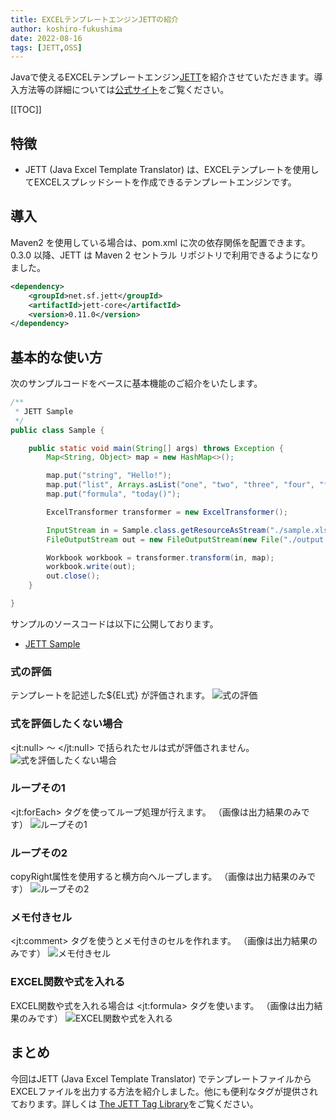 ```yaml
---
title: EXCELテンプレートエンジンJETTの紹介
author: koshiro-fukushima
date: 2022-08-16
tags: [JETT,OSS]
---
```


Javaで使えるEXCELテンプレートエンジン[JETT](http://jett.sourceforge.net/index.html)を紹介させていただきます。導入方法等の詳細については[公式サイト](http://jett.sourceforge.net/installation.html)をご覧ください。

[[TOC]]

## 特徴
- JETT (Java Excel Template Translator) は、EXCELテンプレートを使用してEXCELスプレッドシートを作成できるテンプレートエンジンです。

## 導入
Maven2 を使用している場合は、pom.xml に次の依存関係を配置できます。0.3.0 以降、JETT は Maven 2 セントラル リポジトリで利用できるようになりました。

```xml
<dependency>
    <groupId>net.sf.jett</groupId>
    <artifactId>jett-core</artifactId>
    <version>0.11.0</version>
</dependency>
```

## 基本的な使い方
次のサンプルコードをベースに基本機能のご紹介をいたします。

```java
/**
 * JETT Sample
 */
public class Sample {

	public static void main(String[] args) throws Exception {
		Map<String, Object> map = new HashMap<>();

		map.put("string", "Hello!");
		map.put("list", Arrays.asList("one", "two", "three", "four", "five"));
		map.put("formula", "today()");

		ExcelTransformer transformer = new ExcelTransformer();

		InputStream in = Sample.class.getResourceAsStream("./sample.xlsx");
		FileOutputStream out = new FileOutputStream(new File("./output.xlsx"));

		Workbook workbook = transformer.transform(in, map);
		workbook.write(out);
		out.close();
	}

}

```
サンプルのソースコードは以下に公開しております。
- [JETT Sample](https://github.com/mz-fukushima-k/jett-sample)

### 式の評価
テンプレートを記述した${EL式} が評価されます。
![式の評価](https://i.gyazo.com/343791991305038ffab939469b07667c.png)

### 式を評価したくない場合
&lt;jt:null&gt; ～ &lt;/jt:null&gt; で括られたセルは式が評価されません。
![式を評価したくない場合](https://i.gyazo.com/a68c7ab32b8dc9b68f22f9a2f7cc8c7f.png)

### ループその1
&lt;jt:forEach&gt; タグを使ってループ処理が行えます。
（画像は出力結果のみです）
![ループその1](https://i.gyazo.com/bbaafa949ce7357e17de24a81a2a6bab.png)

### ループその2
copyRight属性を使用すると横方向へループします。
（画像は出力結果のみです）
![ループその2](https://i.gyazo.com/ee929637dcdf2be19be655d886faf3d6.png)

### メモ付きセル
&lt;jt:comment&gt; タグを使うとメモ付きのセルを作れます。
（画像は出力結果のみです）
![メモ付きセル](https://i.gyazo.com/e7ebf90c08d14ba2b6113422cdff41c5.png)

### EXCEL関数や式を入れる
EXCEL関数や式を入れる場合は &lt;jt:formula&gt; タグを使います。
（画像は出力結果のみです）
![EXCEL関数や式を入れる](https://i.gyazo.com/4e96e8d939aad616e37d04c27a16c9cb.png)

## まとめ
今回はJETT (Java Excel Template Translator) でテンプレートファイルからEXCELファイルを出力する方法を紹介しました。他にも便利なタグが提供されております。詳しくは [The JETT Tag Library](http://jett.sourceforge.net/tags/basics.html)をご覧ください。

